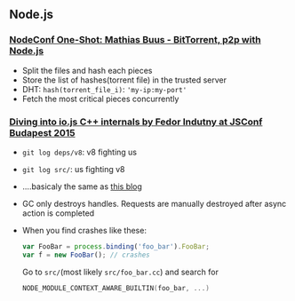 ## Node.js

### [NodeConf One-Shot: Mathias Buus - BitTorrent, p2p with Node.js](https://www.youtube.com/watch?v=V9knGfbHID8)

* Split the files and hash each pieces
* Store the list of hashes(torrent file) in the trusted server
* DHT: `hash(torrent_file_i)`: `'my-ip:my-port'`
* Fetch the most critical pieces concurrently

### [Diving into io.js C++ internals by Fedor Indutny at JSConf Budapest 2015](https://www.youtube.com/watch?v=2I_hWYHE6Vc)

* `git log deps/v8`: v8 fighting us
* `git log src/`: us fighting v8
* ....basicaly the same as [this blog](http://darksi.de/c.cpp-in-node/)
* GC only destroys handles. Requests are manually destroyed after async action is completed
* When you find crashes like these:

  ```javascript
  var FooBar = process.binding('foo_bar').FooBar;
  var f = new FooBar(); // crashes
  ```

  Go to `src/`(most likely `src/foo_bar.cc`) and search for

  ```cpp
  NODE_MODULE_CONTEXT_AWARE_BUILTIN(foo_bar, ...)
  ```